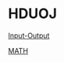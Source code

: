 # HDUOJ

[Input-Output](https://github.com/Lsyhprum/HDUOJ/blob/master/INPUT-OUTPUT.md)

[MATH](https://github.com/Lsyhprum/HDUOJ/blob/master/MATH.md)


